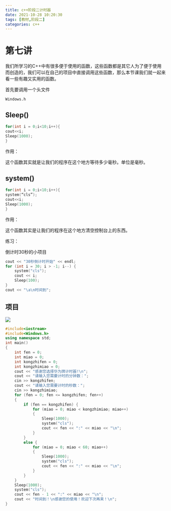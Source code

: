 ```yaml
---
title: c++阶段二计时器
date: 2021-10-28 10:20:30
tags: [教材,阶段二] 
categories: c++
---
```




# 第七讲

我们所学习的C++中有很多便于使用的函数，这些函数都是其它人为了便于使用而创造的，我们可以在自己的项目中直接调用这些函数，那么本节课我们就一起来看一些有趣又实用的函数。

首先要调用一个头文件

`Windows.h`

## Sleep()

```c++
for(int i = 0;i<10;i++){
cout<<i;
Sleep(1000);
}
```

作用：

这个函数其实就是让我们的程序在这个地方等待多少毫秒。单位是毫秒。

## system()

```c++
for(int i = 0;i<10;i++){
system(“cls”);
cout<<i;
Sleep(1000);
}
```

作用：

这个函数其实是让我们的程序在这个地方清空控制台上的东西。

练习：

倒计时30秒的小项目

```c++
cout << "30秒倒计时开始" << endl;
for (int i = 30; i > -1; i--) {
	system("cls");
	cout << i;
	Sleep(100);
}
cout << "\a\n时间到";
```

## 项目

![](https://gitee.com/gaoxianglong/picgo/raw/master/img/%E8%AE%A1%E6%97%B6%E5%99%A81%E6%BC%94%E7%A4%BA.gif)

```c++
#include<iostream>
#include<Windows.h>
using namespace std;
int main()
{
	int fen = 0;
	int miao = 0;
	int kongzhifen = 0;
	int kongzhimiao = 0;
	cout << "感谢您选择华为牌计时器!\n";
	cout << "请输入您需要计时的分钟数：";
	cin >> kongzhifen;
	cout << "请输入您需要计时的秒数：";
	cin >> kongzhimiao;
	for (fen = 0; fen <= kongzhifen; fen++)
	{
		if (fen == kongzhifen) {
			for (miao = 0; miao < kongzhimiao; miao++)
			{
				Sleep(1000);
				system("cls");
				cout << fen << ":" << miao << "\n";
			}
		}
		else {
			for (miao = 0; miao < 60; miao++)
			{
				Sleep(1000);
				system("cls");
				cout << fen << ":" << miao << "\n";
			}
		}
	}
	Sleep(1000);
	system("cls");
	cout << fen - 1 << ":" << miao << "\n";
	cout << "时间到！\n感谢您的使用！欢迎下次再来！\n";
}
```

